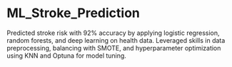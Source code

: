 # ML_Stroke_Prediction
Predicted stroke risk with 92% accuracy by applying logistic regression, random forests, and deep learning on health data. Leveraged skills in data preprocessing, balancing with SMOTE, and hyperparameter optimization using KNN and Optuna for model tuning.
